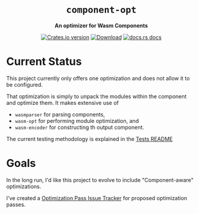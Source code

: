 <div align="center">
  <h1><code>component-opt</code></h1>

  <p>
    <strong>An optimizer for Wasm Components</strong>
  </p>

  <p>
    <a href="https://crates.io/crates/component-opt"><img src="https://img.shields.io/crates/v/component-opt.svg?style=flat-square" alt="Crates.io version" /></a>
    <a href="https://crates.io/crates/component-opt"><img src="https://img.shields.io/crates/d/component-opt.svg?style=flat-square" alt="Download" /></a>
    <a href="https://docs.rs/component-opt"><img src="https://img.shields.io/badge/docs-latest-blue.svg?style=flat-square" alt="docs.rs docs" /></a>
  </p>
</div>

# Current Status

This project currently only offers one optimization and does not allow it to be configured.

That optimization is simply to unpack the modules within the component and optimize them.
It makes extensive use of 
* `wasmparser` for parsing components,
* `wasm-opt` for performing module optimization, and
* `wasm-encoder` for constructing th output component.

The current testing methodology is explained in the [Tests README](./tests/README.md)

# Goals

In the long run, I'd like this project to evolve to include "Component-aware" optimizations.

I've created a [Optimization Pass Issue Tracker](https://github.com/esoterra/component-opt/issues/1) for proposed optimization passes.

